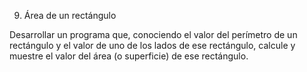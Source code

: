 9. Área de un rectángulo

Desarrollar un programa que, conociendo el valor del perímetro de un rectángulo y el valor de uno de los lados de ese rectángulo, calcule y muestre el valor del área (o superficie) de ese rectángulo.
